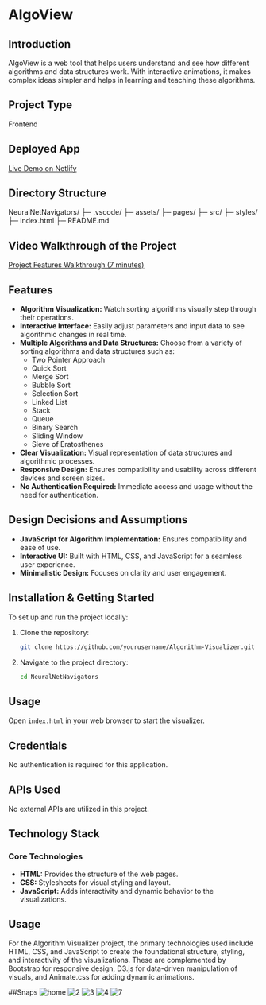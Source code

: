 # AlgoView

## Introduction
AlgoView is a web tool that helps users understand and see how different algorithms and data structures work. With interactive animations, it makes complex ideas simpler and helps in learning and teaching these algorithms.

## Project Type
Frontend

## Deployed App
[Live Demo on Netlify](https://algoviewcw.netlify.app/)

## Directory Structure
NeuralNetNavigators/
  ├─ .vscode/
  ├─ assets/
  ├─ pages/
  ├─ src/
  ├─ styles/
  ├─ index.html
  ├─ README.md
## Video Walkthrough of the Project
[Project Features Walkthrough (7 minutes)](https://www.youtube.com/watch?v=jXTMER6xoLY)

## Features
- **Algorithm Visualization:** Watch sorting algorithms visually step through their operations.
- **Interactive Interface:** Easily adjust parameters and input data to see algorithmic changes in real time.
- **Multiple Algorithms and Data Structures:** Choose from a variety of sorting algorithms and data structures such as:
  - Two Pointer Approach 
  - Quick Sort
  - Merge Sort
  - Bubble Sort
  - Selection Sort
  - Linked List
  - Stack
  - Queue
  - Binary Search
  - Sliding Window
  - Sieve of Eratosthenes
- **Clear Visualization:** Visual representation of data structures and algorithmic processes.
- **Responsive Design:** Ensures compatibility and usability across different devices and screen sizes.
- **No Authentication Required:** Immediate access and usage without the need for authentication.

## Design Decisions and Assumptions
- **JavaScript for Algorithm Implementation:** Ensures compatibility and ease of use.
- **Interactive UI:** Built with HTML, CSS, and JavaScript for a seamless user experience.
- **Minimalistic Design:** Focuses on clarity and user engagement.

## Installation & Getting Started
To set up and run the project locally:

1. Clone the repository:
    ```sh
    git clone https://github.com/yourusername/Algorithm-Visualizer.git
    ```
2. Navigate to the project directory:
    ```sh
    cd NeuralNetNavigators
    ```

## Usage
Open `index.html` in your web browser to start the visualizer.

## Credentials
No authentication is required for this application.

## APIs Used
No external APIs are utilized in this project.

## Technology Stack

### Core Technologies
- **HTML:** Provides the structure of the web pages.
- **CSS:** Stylesheets for visual styling and layout.
- **JavaScript:** Adds interactivity and dynamic behavior to the visualizations.

## Usage
For the Algorithm Visualizer project, the primary technologies used include HTML, CSS, and JavaScript to create the foundational structure, styling, and interactivity of the visualizations. These are complemented by Bootstrap for responsive design, D3.js for data-driven manipulation of visuals, and Animate.css for adding dynamic animations.

##Snaps
![home](https://github.com/user-attachments/assets/57f0adf1-f028-4a40-9c52-05b2619057c2)
![2](https://github.com/user-attachments/assets/382dad5b-02ad-40c6-a0ea-b901a7d1564a)
![3](https://github.com/user-attachments/assets/10a1685c-1eb5-4cdc-b9b2-e355c4c5b190)
![4](https://github.com/user-attachments/assets/22871d91-f54d-475f-b3c0-91925a1dda86)
![7](https://github.com/user-attachments/assets/51b77560-401d-4c46-9403-3cb67d0c5293)

